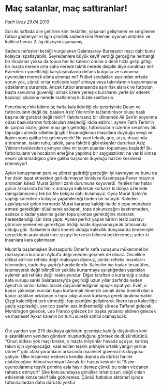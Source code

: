 # Maç satanlar, maç sattıranlar!

*Fatih Uraz 29.04.2010*

<div class="yazi"><p>Son iki haftada dile getirilen kimi tesbitler, yaşanan gelişmeler ve sergilenen futbol gösteriyor ki ligin şimdilik sadece ismi Premier, oyunun aktörleri ve kalitesi henüz 2. lig düzeyini aşamamış.</p>
<p>Sadece nefesleri kestiği vurgulanan Galatasaray-Bursaspor maçı dahi bunu kolayca ispatlayabilir. Seyredenlere büyük keyif verdiği gerçeğine herhangi bir itirazımız yoksa da topun her iki kalenin önüne o denli hızla gelip gittiği bir maçta nerede orta saha nerede taktik nerede disiplin diye sorulmaz mı? Kalecilerin yüceltildiği karşılaşmalarda defans kurgusu ve savunma oyuncuları mercek altına alınmaz mı? Futbol sevdalıları açısından ortada sorun yok, çünkü onlar neticede keyif almaya veya takımlarının kazanmasına odaklanmış durumda. Ancak futbol arenasında aşırı risk alarak ve futbolun başta savunma güvenliği olmak üzere yerleşik kurallarını yerle bir ederek kazançlı çıkanına nerede rastlanmış ki bizde rastlansın. </p>
<p>Fenerbahçe’nin bitime üç hafta kala liderliği ele geçirişinde Daum ve futbolcuların değil de, başkan Aziz Yıldırım’ın taçlandırılıyor oluşu başlı başına bir garabet değil midir? Hatırlarsanız bir dönemde Ali Şen’in soyunma odası baskınlarının futbolcuları ateşlediği iddia edilirdi; aynen Fatih Terim’in iki çarpıcı sözle, giden maçı geri getirdiği, futbolcuların üzerine serpilmiş ölü toprağını anında silkelediği gibi! İnsanoğlunun masallara duyduğu sevgi ve ilginin sonu galiba hiç gelmeyecek! Ne yani teknik, güç, arzu, dozajında antrenman, takım ruhu, taktik, şans faktörü gibi etkenler dururken Aziz Yıldırım tesislerden çıkmıyor diye mi takım puanları toplamaya başladı? Bu futbolcuların ve hocaların emeğine yapılmış bir saygısızlıktır; ne var ki kimse sesini çıkarmadığına göre galiba başkanın duyduğu hazzın kesilmesi istenmiyor! </p>
<p>Aykırı konuşmanın para ve şöhret getirdiği gerçeğini iyi kavrayan ve bunu da her daim ispat etmekten geri durmayan birisiyse Kasımpaşa-Fener maçının ardından kaleci Murat Şahin’i zanlı durumuna koyuverdi. Yenilen her hatalı golün arkasında bir hinlik aramaya kalkarsak korkarız ki dünya üzerinde damgalanmamış tek bir file bekçisi dahi bulamayız. Oysa Murat Şahin’in yaptığı kalecilerin kolayca yapabileceği türden bir hataydı. Kaleden uzaklaşarak gelen kornerde Murat kararsız kaldığı halde o topa müdahale etmesi gerektiğini düşünerek sallapati, topa dokunacağını kestiremeden, sadece o kadar yakınına gelen topa çıkması gerektiğine inanarak hareketlendiği için hata yaptı. Aynen perhiz yapan birinin leziz pastayı görünce yememesi gerektiğini bildiği halde dayanamayarak tatmasında olduğu gibi. Saliselerin dahi önemli olduğu kalecilik dünyasında temenniyle gerçeklerin arasındaki ince çizgiyi herkesin bilmesi beklenemez; yeter ki insanlara kara çalınmasın. </p>
<p>Murat’la başlamışken Bursasporlu Ömer’in kafa vuruşunu mükemmel bir reaksiyonla kurtaran Aykut’a değinmeden geçmek de olmaz. Öncelikle dikkat edilirse refleks değil reaksiyon diyoruz, çünkü refleks insanların istemeden, irade dışı yaptığı hareketlerdir. Kaleciler ise topları tesadüfen, istemeyerek değil bilinçli bir şekilde kurtarmaya çalıştığından yaptıkları eylemin adı refleks değil reaksiyondur. Diğer taraftan o kurtardığı sıradışı kafa vuruşu sanki Galatasaray’da geçirdiği uzun yıllar zarfında neden Aykut’un birinci kaleci olarak düşünülmediğinin apaçık ispatıydı. Evet, o kadar yakından vurulan topu kurtarmak hünerdir ancak daha önemli olan o kadar uzaktan ortalanan o topu çıkıp alarak kurtarışa gerek bırakmamaktır. Çizgi kaleciliğini terk etmediği, top tekniğini geliştirerek libero tarzı kaleciliğe geçiş yapmadığı, yan top zaafını aza indiremediği sürece Taffarel gidecek, Mondragon gelecek, Leo Franco gidecek bir başka yabancı eldiven gelecek ve maalesef Aykut kalenin bir türlü sürekli sahibi olamayacak.</p><br/>Öte yandan son 270 dakikaya girilirken geçmişte kaldığı düşünülen kimi alışkanlıkların yeniden gündem oluşturduğunu görmek de düşündürücü. “Onun iddiası yok maçı bırakır, o maçta milyonlar havada uçuşur, kardeş takım için oynayacağız, vaat edilen teşvik primiyle ortalık yangın yerine döner!” gibi afakî yorumların arkasında maalesef güvensizlik duygusu yatıyor. Ülke insanımız nedense kendisi dışında da dürüst faniler olabileceğine ihtimal vermiyor! Ancak bir husus kesindir ki “Bizim oyuncularımız teşvik primine asla hayır demez çünkü bu onları vicdanen rahatsız etmiyor!” Şike konusundaysa gönüller rahat olsun, değil onları etkilemek kimse teklif bile götüremez. Çünkü futbolun aktörleri içinde futbolculardan daha dürüstü yoktur</div>
